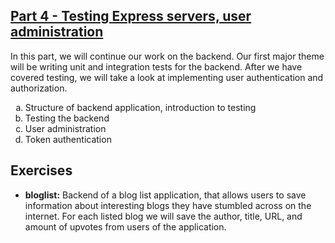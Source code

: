 ## [Part 4 - Testing Express servers, user administration](https://fullstackopen.com/en/part4)
In this part, we will continue our work on the backend. Our first major theme will be writing unit and integration tests for the backend. After we have covered testing, we will take a look at implementing user authentication and authorization.

<ol type="a">
 <li>Structure of backend application, introduction to testing</li>
 <li>Testing the backend</li>
 <li>User administration</li>
 <li>Token authentication</li>
</ol>

## Exercises
* **bloglist:**  Backend of a blog list application, that allows users to save information about interesting blogs they have stumbled across on the internet. For each listed blog we will save the author, title, URL, and amount of upvotes from users of the application.
